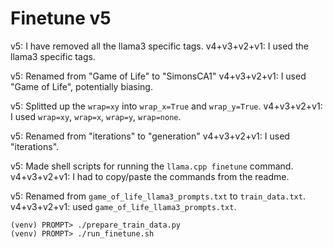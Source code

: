 # Finetune v5

v5: I have removed all the llama3 specific tags.
v4+v3+v2+v1: I used the llama3 specific tags.

v5: Renamed from "Game of Life" to "SimonsCA1"
v4+v3+v2+v1: I used "Game of Life", potentially biasing.

v5: Splitted up the `wrap=xy` into `wrap_x=True` and `wrap_y=True`.
v4+v3+v2+v1: I used `wrap=xy`, `wrap=x`, `wrap=y`, `wrap=none`.

v5: Renamed from "iterations" to "generation"
v4+v3+v2+v1: I used "iterations".

v5: Made shell scripts for running the `llama.cpp finetune` command.
v4+v3+v2+v1: I had to copy/paste the commands from the readme.

v5: Renamed from `game_of_life_llama3_prompts.txt` to `train_data.txt`.
v4+v3+v2+v1: used `game_of_life_llama3_prompts.txt`.

```
(venv) PROMPT> ./prepare_train_data.py
(venv) PROMPT> ./run_finetune.sh
```

